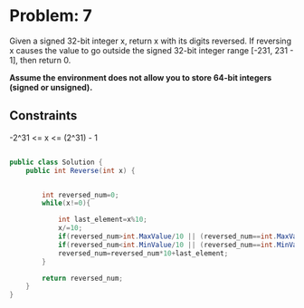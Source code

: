 # Problem: 7

Given a signed 32-bit integer x, return x with its digits reversed. If reversing x causes the value to go outside the signed 32-bit integer range [-231, 231 - 1], then return 0.

**Assume the environment does not allow you to store 64-bit integers (signed or unsigned).**

## Constraints

-2^31 <= x <= (2^31) - 1

```C#

public class Solution {
    public int Reverse(int x) {


        int reversed_num=0;
        while(x!=0){

            int last_element=x%10;
            x/=10;
            if(reversed_num>int.MaxValue/10 || (reversed_num==int.MaxValue/10 && last_element>7)) return 0;
            if(reversed_num<int.MinValue/10 || (reversed_num==int.MinValue/10 && last_element<-8)) return 0;
            reversed_num=reversed_num*10+last_element;
        }

        return reversed_num;
    }
}
```
